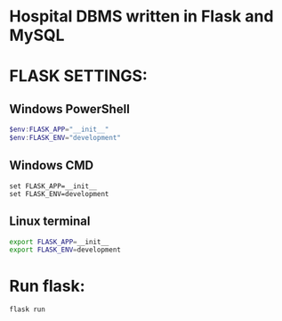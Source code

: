 # Hospital DBMS written in Flask and MySQL

# FLASK SETTINGS:

## Windows PowerShell

```powershell
$env:FLASK_APP="__init__"
$env:FLASK_ENV="development"
```

## Windows CMD

```
set FLASK_APP=__init__
set FLASK_ENV=development
```

## Linux terminal

```bash
export FLASK_APP=__init__
export FLASK_ENV=development
```

# Run flask:
```
flask run
```